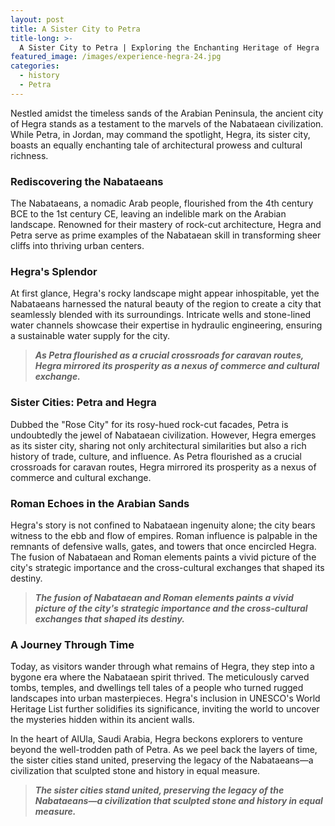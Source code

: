 ```yaml
---
layout: post
title: A Sister City to Petra
title-long: >-
  A Sister City to Petra | Exploring the Enchanting Heritage of Hegra
featured_image: /images/experience-hegra-24.jpg
categories:
  - history
  - Petra
---
```

Nestled amidst the timeless sands of the Arabian Peninsula, the ancient city of Hegra stands as a testament to the marvels of the Nabataean civilization. While Petra, in Jordan, may command the spotlight, Hegra, its sister city, boasts an equally enchanting tale of architectural prowess and cultural richness.

### **Rediscovering the Nabataeans**

The Nabataeans, a nomadic Arab people, flourished from the 4th century BCE to the 1st century CE, leaving an indelible mark on the Arabian landscape. Renowned for their mastery of rock-cut architecture, Hegra and Petra serve as prime examples of the Nabataean skill in transforming sheer cliffs into thriving urban centers.

### **Hegra's Splendor**

At first glance, Hegra's rocky landscape might appear inhospitable, yet the Nabataeans harnessed the natural beauty of the region to create a city that seamlessly blended with its surroundings. Intricate wells and stone-lined water channels showcase their expertise in hydraulic engineering, ensuring a sustainable water supply for the city.

> ***As Petra flourished as a crucial crossroads for caravan routes, Hegra mirrored its prosperity as a nexus of commerce and cultural exchange.***

### **Sister Cities: Petra and Hegra**

Dubbed the "Rose City" for its rosy-hued rock-cut facades, Petra is undoubtedly the jewel of Nabataean civilization. However, Hegra emerges as its sister city, sharing not only architectural similarities but also a rich history of trade, culture, and influence. As Petra flourished as a crucial crossroads for caravan routes, Hegra mirrored its prosperity as a nexus of commerce and cultural exchange.

### **Roman Echoes in the Arabian Sands**

Hegra's story is not confined to Nabataean ingenuity alone; the city bears witness to the ebb and flow of empires. Roman influence is palpable in the remnants of defensive walls, gates, and towers that once encircled Hegra. The fusion of Nabataean and Roman elements paints a vivid picture of the city's strategic importance and the cross-cultural exchanges that shaped its destiny.

> ***The fusion of Nabataean and Roman elements paints a vivid picture of the city's strategic importance and the cross-cultural exchanges that shaped its destiny.***

### **A Journey Through Time**

Today, as visitors wander through what remains of Hegra, they step into a bygone era where the Nabataean spirit thrived. The meticulously carved tombs, temples, and dwellings tell tales of a people who turned rugged landscapes into urban masterpieces. Hegra's inclusion in UNESCO's World Heritage List further solidifies its significance, inviting the world to uncover the mysteries hidden within its ancient walls.

In the heart of AlUla, Saudi Arabia, Hegra beckons explorers to venture beyond the well-trodden path of Petra. As we peel back the layers of time, the sister cities stand united, preserving the legacy of the Nabataeans—a civilization that sculpted stone and history in equal measure.

> ***The sister cities stand united, preserving the legacy of the Nabataeans—a civilization that sculpted stone and history in equal measure.***